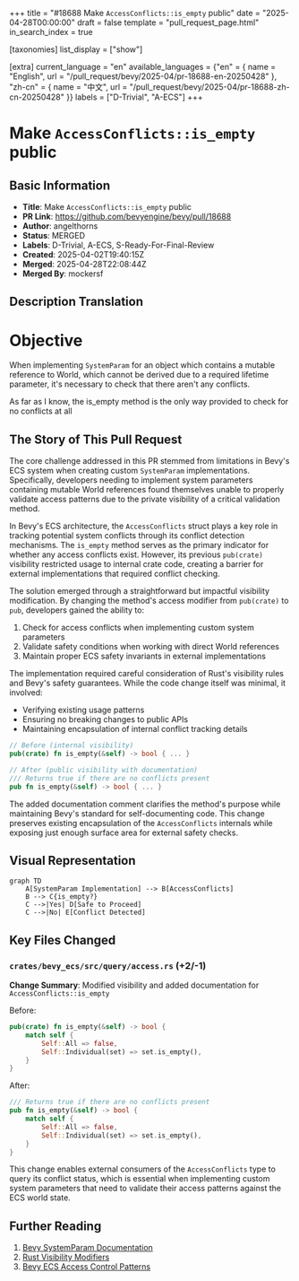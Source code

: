 +++
title = "#18688 Make `AccessConflicts::is_empty` public"
date = "2025-04-28T00:00:00"
draft = false
template = "pull_request_page.html"
in_search_index = true

[taxonomies]
list_display = ["show"]

[extra]
current_language = "en"
available_languages = {"en" = { name = "English", url = "/pull_request/bevy/2025-04/pr-18688-en-20250428" }, "zh-cn" = { name = "中文", url = "/pull_request/bevy/2025-04/pr-18688-zh-cn-20250428" }}
labels = ["D-Trivial", "A-ECS"]
+++

# Make `AccessConflicts::is_empty` public

## Basic Information
- **Title**: Make `AccessConflicts::is_empty` public
- **PR Link**: https://github.com/bevyengine/bevy/pull/18688
- **Author**: angelthorns
- **Status**: MERGED
- **Labels**: D-Trivial, A-ECS, S-Ready-For-Final-Review
- **Created**: 2025-04-02T19:40:15Z
- **Merged**: 2025-04-28T22:08:44Z
- **Merged By**: mockersf

## Description Translation
# Objective

When implementing `SystemParam` for an object which contains a mutable reference to World, which cannot be derived due to a required lifetime parameter, it's necessary to check that there aren't any conflicts.

As far as I know, the is_empty method is the only way provided to check for no conflicts at all

## The Story of This Pull Request

The core challenge addressed in this PR stemmed from limitations in Bevy's ECS system when creating custom `SystemParam` implementations. Specifically, developers needing to implement system parameters containing mutable World references found themselves unable to properly validate access patterns due to the private visibility of a critical validation method.

In Bevy's ECS architecture, the `AccessConflicts` struct plays a key role in tracking potential system conflicts through its conflict detection mechanisms. The `is_empty` method serves as the primary indicator for whether any access conflicts exist. However, its previous `pub(crate)` visibility restricted usage to internal crate code, creating a barrier for external implementations that required conflict checking.

The solution emerged through a straightforward but impactful visibility modification. By changing the method's access modifier from `pub(crate)` to `pub`, developers gained the ability to:

1. Check for access conflicts when implementing custom system parameters
2. Validate safety conditions when working with direct World references
3. Maintain proper ECS safety invariants in external implementations

The implementation required careful consideration of Rust's visibility rules and Bevy's safety guarantees. While the code change itself was minimal, it involved:
- Verifying existing usage patterns
- Ensuring no breaking changes to public APIs
- Maintaining encapsulation of internal conflict tracking details

```rust
// Before (internal visibility)
pub(crate) fn is_empty(&self) -> bool { ... }

// After (public visibility with documentation)
/// Returns true if there are no conflicts present
pub fn is_empty(&self) -> bool { ... }
```

The added documentation comment clarifies the method's purpose while maintaining Bevy's standard for self-documenting code. This change preserves existing encapsulation of the `AccessConflicts` internals while exposing just enough surface area for external safety checks.

## Visual Representation

```mermaid
graph TD
    A[SystemParam Implementation] --> B[AccessConflicts]
    B --> C{is_empty?}
    C -->|Yes| D[Safe to Proceed]
    C -->|No| E[Conflict Detected]
```

## Key Files Changed

### `crates/bevy_ecs/src/query/access.rs` (+2/-1)
**Change Summary**: Modified visibility and added documentation for `AccessConflicts::is_empty`

Before:
```rust
pub(crate) fn is_empty(&self) -> bool {
    match self {
        Self::All => false,
        Self::Individual(set) => set.is_empty(),
    }
}
```

After:
```rust
/// Returns true if there are no conflicts present
pub fn is_empty(&self) -> bool {
    match self {
        Self::All => false,
        Self::Individual(set) => set.is_empty(),
    }
}
```

This change enables external consumers of the `AccessConflicts` type to query its conflict status, which is essential when implementing custom system parameters that need to validate their access patterns against the ECS world state.

## Further Reading
1. [Bevy SystemParam Documentation](https://docs.rs/bevy-ecs/latest/bevy_ecs/system/trait.SystemParam.html)
2. [Rust Visibility Modifiers](https://doc.rust-lang.org/reference/visibility-and-privacy.html)
3. [Bevy ECS Access Control Patterns](https://bevyengine.org/learn/book/next/ecs/access/)